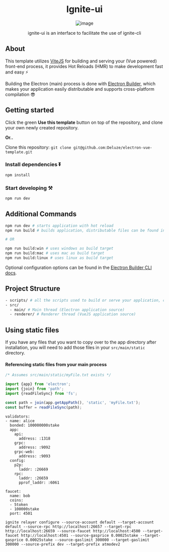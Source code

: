 <div align="center"> 

# Ignite-ui
![image](https://github.com/atmoner/ignite-ui/assets/1071490/cfb5c524-a64a-43a1-a23c-44b9e1c08c52)

ignite-ui is an interface to facilitate the use of ignite-cli
</div>

## About

This template utilizes [ViteJS](https://vitejs.dev) for building and serving your (Vue powered) front-end process, it provides Hot Reloads (HMR) to make development fast and easy ⚡ 

Building the Electron (main) process is done with [Electron Builder](https://www.electron.build/), which makes your application easily distributable and supports cross-platform compilation 😎

## Getting started

Click the green **Use this template** button on top of the repository, and clone your own newly created repository.

**Or..**

Clone this repository: `git clone git@github.com:Deluze/electron-vue-template.git`


### Install dependencies ⏬

```bash
npm install
```

### Start developing ⚒️

```bash
npm run dev
```

## Additional Commands

```bash
npm run dev # starts application with hot reload
npm run build # builds application, distributable files can be found in "dist" folder

# OR

npm run build:win # uses windows as build target
npm run build:mac # uses mac as build target
npm run build:linux # uses linux as build target
```

Optional configuration options can be found in the [Electron Builder CLI docs](https://www.electron.build/cli.html).
## Project Structure

```bash
- scripts/ # all the scripts used to build or serve your application, change as you like.
- src/
  - main/ # Main thread (Electron application source)
  - renderer/ # Renderer thread (VueJS application source)
```

## Using static files

If you have any files that you want to copy over to the app directory after installation, you will need to add those files in your `src/main/static` directory.

#### Referencing static files from your main process

```ts
/* Assumes src/main/static/myFile.txt exists */

import {app} from 'electron';
import {join} from 'path';
import {readFileSync} from 'fs';

const path = join(app.getAppPath(), 'static', 'myFile.txt');
const buffer = readFileSync(path);
```


```
validators:
- name: alice
  bonded: 100000000stake
  app:
    api:
      address: :1318
    grpc:
      address: :9092
    grpc-web:
      address: :9093
  config:
    p2p:
      laddr: :26669
    rpc:
      laddr: :26659
      pprof_laddr: :6061
```      
``` 
faucet:
  name: bob
  coins:
  - 5token
  - 100000stake
  port: 4501
``` 

``` 
ignite relayer configure --source-account default --target-account default --source-rpc http://localhost:26657 --target-rpc http://localhost:26659 --source-faucet http://localhost:4500 --target-faucet http://localhost:4501 --source-gasprice 0.00025stake --target-gasprice 0.00025stake --source-gaslimit 300000 --target-gaslimit 300000 --source-prefix dev --target-prefix atmodev2
``` 
